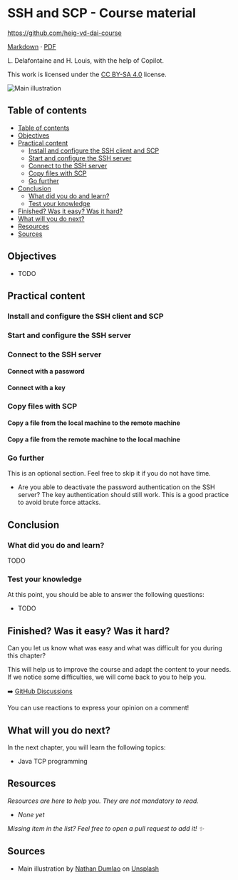 [markdown]:
  https://github.com/heig-vd-dai-course/heig-vd-dai-course/blob/main/12-ssh-and-scp/COURSE_MATERIAL.md
[pdf]:
  https://heig-vd-dai-course.github.io/heig-vd-dai-course/12-ssh-and-scp/12-ssh-and-scp-course-material.pdf
[license]:
  https://github.com/heig-vd-dai-course/heig-vd-dai-course/blob/main/LICENSE.md
[discussions]: https://github.com/orgs/heig-vd-dai-course/discussions/4
[illustration]:
  https://images.unsplash.com/photo-1549319114-d67887c51aed?fit=crop&h=720

# SSH and SCP - Course material

<https://github.com/heig-vd-dai-course>

[Markdown][markdown] · [PDF][pdf]

L. Delafontaine and H. Louis, with the help of Copilot.

This work is licensed under the [CC BY-SA 4.0][license] license.

![Main illustration][illustration]

## Table of contents

- [Table of contents](#table-of-contents)
- [Objectives](#objectives)
- [Practical content](#practical-content)
  - [Install and configure the SSH client and SCP](#install-and-configure-the-ssh-client-and-scp)
  - [Start and configure the SSH server](#start-and-configure-the-ssh-server)
  - [Connect to the SSH server](#connect-to-the-ssh-server)
  - [Copy files with SCP](#copy-files-with-scp)
  - [Go further](#go-further)
- [Conclusion](#conclusion)
  - [What did you do and learn?](#what-did-you-do-and-learn)
  - [Test your knowledge](#test-your-knowledge)
- [Finished? Was it easy? Was it hard?](#finished-was-it-easy-was-it-hard)
- [What will you do next?](#what-will-you-do-next)
- [Resources](#resources)
- [Sources](#sources)

## Objectives

- TODO

## Practical content

### Install and configure the SSH client and SCP

### Start and configure the SSH server

### Connect to the SSH server

#### Connect with a password

#### Connect with a key

### Copy files with SCP

#### Copy a file from the local machine to the remote machine

#### Copy a file from the remote machine to the local machine

### Go further

This is an optional section. Feel free to skip it if you do not have time.

- Are you able to deactivate the password authentication on the SSH server? The
  key authentication should still work. This is a good practice to avoid brute
  force attacks.

## Conclusion

### What did you do and learn?

TODO

### Test your knowledge

At this point, you should be able to answer the following questions:

- TODO

## Finished? Was it easy? Was it hard?

Can you let us know what was easy and what was difficult for you during this
chapter?

This will help us to improve the course and adapt the content to your needs. If
we notice some difficulties, we will come back to you to help you.

➡️ [GitHub Discussions][discussions]

You can use reactions to express your opinion on a comment!

## What will you do next?

In the next chapter, you will learn the following topics:

- Java TCP programming

## Resources

_Resources are here to help you. They are not mandatory to read._

- _None yet_

_Missing item in the list? Feel free to open a pull request to add it! ✨_

## Sources

- Main illustration by [Nathan Dumlao](https://unsplash.com/@nate_dumlao) on
  [Unsplash](https://unsplash.com/photos/KixfBEdyp64)
